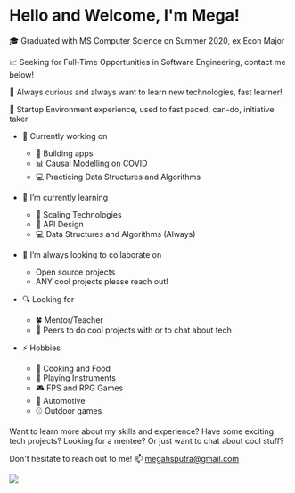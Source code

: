 # Hello and Welcome, I'm Mega!

:mortar_board: Graduated with MS Computer Science on Summer 2020, ex Econ Major

:chart_with_upwards_trend: Seeking for Full-Time Opportunities in Software Engineering, contact me below!

:closed_book: Always curious and always want to learn new technologies, fast learner!

:hatched_chick: Startup Environment experience, used to fast paced, can-do, initiative taker

- 🔭 Currently working on 
  * :open_file_folder: Building apps
  * :bar_chart: Causal Modelling on COVID
  * :computer: Practicing Data Structures and Algorithms
  
- 🌱 I’m currently learning 
  * :rocket: Scaling Technologies
  * :book: API Design
  * :computer: Data Structures and Algorithms (Always)
  
- 👯 I’m always looking to collaborate on
  * Open source projects
  * ANY cool projects please reach out!

- :mag: Looking for
  * :four_leaf_clover: Mentor/Teacher
  * :thought_balloon: Peers to do cool projects with or to chat about tech
  
- ⚡ Hobbies
  * :stew: Cooking and Food
  * :guitar: Playing Instruments
  * :video_game: FPS and RPG Games
  * :car: Automotive
  * :baseball: Outdoor games
  
  
Want to learn more about my skills and experience?
Have some exciting tech projects?
Looking for a mentee?
Or just want to chat about cool stuff?

Don't hesitate to reach out to me! 📫 megahsputra@gmail.com
<!--
**megsputra/megsputra** is a ✨ _special_ ✨ repository because its `README.md` (this file) appears on your GitHub profile.


- 🌱 I’m currently learning 
- 👯 I’m looking to collaborate on ...
- 🤔 I’m looking for help with ...
- 💬 Ask me about ...
- 📫 How to reach me: ...
- 😄 Pronouns: ...
-->
![](https://komarev.com/ghpvc/?username=megsputra&color=blueviolet&style=plastic)

